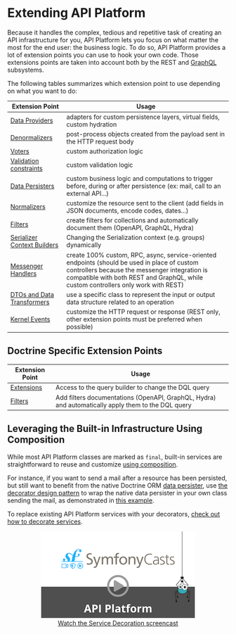 # Extending API Platform

Because it handles the complex, tedious and repetitive task of creating an API infrastructure for you, API Platform lets you focus on what matter the most for the end user: the business logic.
To do so, API Platform provides a lot of extension points you can use to hook your own code.
Those extensions points are taken into account both by the REST and [GraphQL](graphql.md) subsystems.

The following tables summarizes which extension point to use depending on what you want to do:

| Extension Point                                                                                | Usage                                                                                                                                                                                                                               |
|------------------------------------------------------------------------------------------------|-------------------------------------------------------------------------------------------------------------------------------------------------------------------------------------------------------------------------------------|
| [Data Providers](data-providers.md)                                                            | adapters for custom persistence layers, virtual fields, custom hydration                                                                                                                                                            |
| [Denormalizers](serialization.md)                                                              | post-process objects created from the payload sent in the HTTP request body                                                                                                                                                         |
| [Voters](security.md#hooking-custom-permission-checks-using-voters)                            | custom authorization logic                                                                                                                                                                                                          |
| [Validation constraints](validation.md)                                                        | custom validation logic                                                                                                                                                                                                             |
| [Data Persisters](data-persisters)                                                             | custom business logic and computations to trigger before, during or after persistence (ex: mail, call to an external API...)                                                                                                        |
| [Normalizers](serialization.md#decorating-a-serializer-and-adding-extra-data)                  | customize the resource sent to the client (add fields in JSON documents, encode codes, dates...)                                                                                                                                    |
| [Filters](filters.md)                                                                          | create filters for collections and automatically document them (OpenAPI, GraphQL, Hydra)                                                                                                                                            |
| [Serializer Context Builders](serialization.md#changing-the-serialization-context-dynamically) | Changing the Serialization context (e.g. groups) dynamically                                                                                                                                                                        |
| [Messenger Handlers](messenger.md)                                                             | create 100% custom, RPC, async, service-oriented endpoints (should be used in place of custom controllers because the messenger integration is compatible with both REST and GraphQL, while custom controllers only work with REST) |
| [DTOs and Data Transformers](dto.md)                                                           | use a specific class to represent the input or output data structure related to an operation                                                                                                                                        |
| [Kernel Events](events.md)                                                                     | customize the HTTP request or response (REST only, other extension points must be preferred when possible)                                                                                                                          |

## Doctrine Specific Extension Points

| Extension Point                                            | Usage                                                                                              |
|------------------------------------------------------------|----------------------------------------------------------------------------------------------------|
| [Extensions](extensions.md)                                | Access to the query builder to change the DQL query                                                |
| [Filters](filters.md#doctrine-orm-and-mongodb-odm-filters) | Add filters documentations (OpenAPI, GraphQL, Hydra) and automatically apply them to the DQL query |

## Leveraging the Built-in Infrastructure Using Composition 

While most API Platform classes are marked as `final`, built-in services are straightforward to reuse and customize [using composition](https://en.wikipedia.org/wiki/Composition_over_inheritance).

For instance, if you want to send a mail after a resource has been persisted, but still want to benefit from the native Doctrine ORM [data persister](data-persisters.md), use [the decorator design pattern](https://en.wikipedia.org/wiki/Decorator_pattern#PHP) to wrap the native data persister in your own class sending the mail, as demonstrated in [this example](data-persisters.md#decorating-the-built-in-data-persisters).

To replace existing API Platform services with your decorators, [check out how to decorate services](https://symfony.com/doc/current/service_container/service_decoration.html).

<p align="center" class="symfonycasts"><a href="https://symfonycasts.com/screencast/api-platform-security/service-decoration?cid=apip"><img src="../distribution/images/symfonycasts-player.png" alt="Service Decoration screencast"><br>Watch the Service Decoration screencast</a></p>
